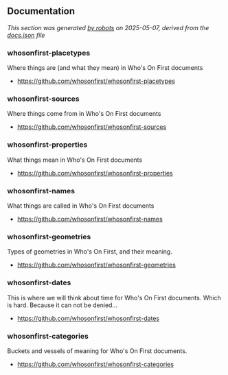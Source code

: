 ## Documentation

_This section was generated [by robots](bin/mk-docs.py) on 2025-05-07, derived from the [docs.json](docs.json) file_

### whosonfirst-placetypes

Where things are (and what they mean) in Who's On First documents

* https://github.com/whosonfirst/whosonfirst-placetypes

### whosonfirst-sources

Where things come from in Who's On First documents

* https://github.com/whosonfirst/whosonfirst-sources

### whosonfirst-properties

What things mean in Who's On First documents

* https://github.com/whosonfirst/whosonfirst-properties

### whosonfirst-names

What things are called in Who's On First documents

* https://github.com/whosonfirst/whosonfirst-names

### whosonfirst-geometries

Types of geometries in Who's On First, and their meaning.

* https://github.com/whosonfirst/whosonfirst-geometries

### whosonfirst-dates

This is where we will think about time for Who's On First documents. Which is hard. Because it can not be denied...

* https://github.com/whosonfirst/whosonfirst-dates

### whosonfirst-categories

Buckets and vessels of meaning for Who's On First documents.

* https://github.com/whosonfirst/whosonfirst-categories

